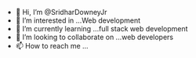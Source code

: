 - 👋 Hi, I’m @SridharDowneyJr
- 👀 I’m interested in ...Web development
- 🌱 I’m currently learning ...full stack web development
- 💞️ I’m looking to collaborate on ...web developers
- 📫 How to reach me ...

<!---
SridharDowneyJr/SridharDowneyJr is a ✨ special ✨ repository because its `README.md` (this file) appears on your GitHub profile.
You can click the Preview link to take a look at your changes.
--->
